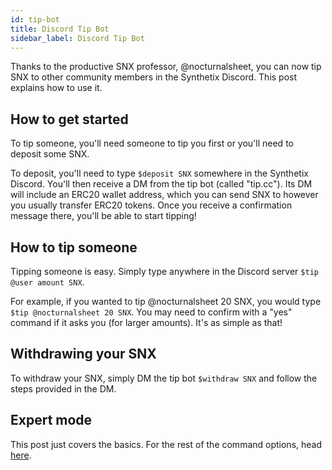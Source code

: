 ```yaml
---
id: tip-bot
title: Discord Tip Bot
sidebar_label: Discord Tip Bot
---
```


Thanks to the productive SNX professor, @nocturnalsheet, you can now tip SNX to other community members in the Synthetix Discord. This post explains how to use it. 

## How to get started

To tip someone, you'll need someone to tip you first or you'll need to deposit some SNX. 

To deposit, you'll need to type `$deposit SNX` somewhere in the Synthetix Discord. You'll then receive a DM from the tip bot (called "tip.cc"). Its DM will include an ERC20 wallet address, which you can send SNX to however you usually transfer ERC20 tokens. Once you receive a confirmation message there, you'll be able to start tipping!

## How to tip someone

Tipping someone is easy. Simply type anywhere in the Discord server `$tip @user amount SNX`. 

For example, if you wanted to tip @nocturnalsheet 20 SNX, you would type `$tip @nocturnalsheet 20 SNX`. You may need to confirm with a "yes" command if it asks you (for larger amounts). It's as simple as that! 

## Withdrawing your SNX

To withdraw your SNX, simply DM the tip bot `$withdraw SNX` and follow the steps provided in the DM. 

## Expert mode

This post just covers the basics. For the rest of the command options, head <a href="https://tip.cc/guides/tipping" class="link" target="_blank">here</a>. 